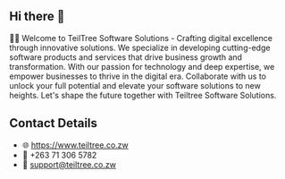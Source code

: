 ## Hi there 👋

🙋‍♀️ Welcome to TeilTree Software Solutions - Crafting digital excellence through innovative solutions. We specialize in developing cutting-edge software products and services that drive business growth and transformation. With our passion for technology and deep expertise, we empower businesses to thrive in the digital era. Collaborate with us to unlock your full potential and elevate your software solutions to new heights. Let's shape the future together with Teiltree Software Solutions.

## Contact Details
- 🌐 https://www.teiltree.co.zw
- 📱 +263 71 306 5782
- 📧 support@teiltree.co.zw

<!--

**Here are some ideas to get you started:**

🙋‍♀️ A short introduction - what is your organization all about?
🌈 Contribution guidelines - how can the community get involved?
👩‍💻 Useful resources - where can the community find your docs? Is there anything else the community should know?
🍿 Fun facts - what does your team eat for breakfast?
🧙 Remember, you can do mighty things with the power of [Markdown](https://docs.github.com/github/writing-on-github/getting-started-with-writing-and-formatting-on-github/basic-writing-and-formatting-syntax)
-->
